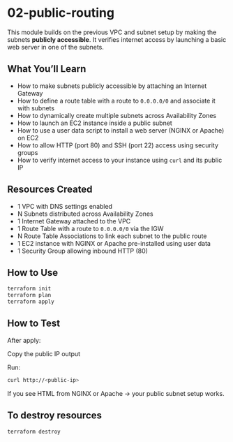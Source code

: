 # 02-public-routing

This module builds on the previous VPC and subnet setup by making the subnets **publicly accessible**. It verifies internet access by launching a basic web server in one of the subnets.

## What You’ll Learn

- How to make subnets publicly accessible by attaching an Internet Gateway
- How to define a route table with a route to `0.0.0.0/0` and associate it with subnets
- How to dynamically create multiple subnets across Availability Zones
- How to launch an EC2 instance inside a public subnet
- How to use a user data script to install a web server (NGINX or Apache) on EC2
- How to allow HTTP (port 80) and SSH (port 22) access using security groups
- How to verify internet access to your instance using `curl` and its public IP

## Resources Created

- 1 VPC with DNS settings enabled
- N Subnets distributed across Availability Zones
- 1 Internet Gateway attached to the VPC
- 1 Route Table with a route to `0.0.0.0/0` via the IGW
- N Route Table Associations to link each subnet to the public route
- 1 EC2 instance with NGINX or Apache pre-installed using user data
- 1 Security Group allowing inbound HTTP (80)

## How to Use

```bash
terraform init
terraform plan
terraform apply
```

## How to Test

After apply:

Copy the public IP output

Run:

```bash
curl http://<public-ip>
```

If you see HTML from NGINX or Apache → your public subnet setup works.

## To destroy resources

```bash
terraform destroy
```
